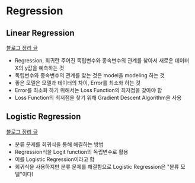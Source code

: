 # Regression
## Linear Regression
[블로그 정리 글](https://medium.com/@dlstj1506/machine-learning-linear-regression-8d0c6c5fd826)  
* Regression, 회귀란 주어진 독립변수와 종속변수의 관계를 찾아서 새로운 데이터 X의 y값을 예측하는 것
* 독립변수와 종속변수의 관계를 찾는 것은 model을 modeling 하는 것
* 좋은 모델은 모델과 데이터의 차이, Error를 최소화 하는 것
* Error를 최소화 하기 위해서는 Loss Function의 최저점을 찾아야 함
* Loss Function의 최저점을 찾기 위해 Gradient Descent Algorithm을 사용
## Logistic Regression
[블로그 정리 글](https://medium.com/@dlstj1506/machine-learning-logistic-regression-3871772fb390)  
* 분류 문제를 회귀식을 통해 해결하는 방법
* Regression식을 Logit function의 독립변수로 활용
* 이를 Logistic Regression이라고 함
* 회귀식을 사용하지만 분류 문제를 해결함으로 Logistic Regression은 "분류 모델"이다!